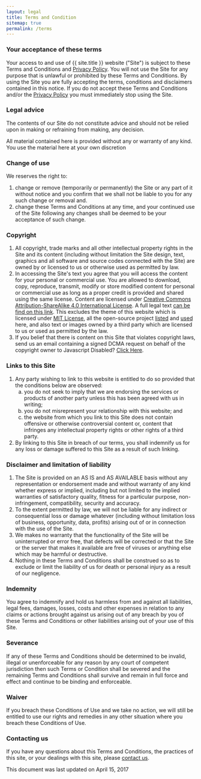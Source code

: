 ```yaml
---
layout: legal
title: Terms and Condition
sitemap: true
permalink: /terms
---
```

<p><h3>Your acceptance of these terms</h3></p>
<p>Your access to and use of {{ site.title }} website ("Site") is subject to these Terms and Conditions and <a href="{{ site.url }}/privacy" target="_blank" rel="noopener noreferrer">Privacy Policy</a>. You will not use the Site for any purpose that is unlawful or prohibited by these Terms and Conditions. By using the Site you are fully accepting the terms, conditions and disclaimers contained in this notice. If you do not accept these Terms and Conditions and/or the <a href="{{ site.url }}/privacy" target="_blank" rel="noopener noreferrer">Privacy Policy</a> you must immediately stop using the Site.</p>

<p><h3>Legal advice</h3></p>
<p>The contents of our Site do not constitute advice and should not be relied upon in making or refraining from making, any decision.</p> 
<p>All material contained here is provided without any or warranty of any kind. You use the material here at your own discretion</p>

<p><h3>Change of use</h3></p>
<p>We reserves the right to:<br /><ol>
<li>change or remove (temporarily or permanently) the Site or any part of it without notice and you confirm that we shall not be liable to you for any such change or removal and.</li>
<li>change these Terms and Conditions at any time, and your continued use of the Site following any changes shall be deemed to be your acceptance of such change.</li></ol></p>

<p><h3>Copyright</h3></p><ol>
<p><li>All copyright, trade marks and all other intellectual property rights in the Site and its content (including without limitation the Site design, text, graphics and all software and source codes connected with the Site) are owned by or licensed to us or otherwise used as permitted by law.</li>
<li>In accessing the Site's text you agree that you will access the content for your personal or commercial use. You are allowed to download, copy, reproduce, transmit, modify or store modified content for personal or commercial use as long as a proper credit is provided and shared using the same license. Content are licensed under <a href="https://creativecommons.org/licenses/by-sa/4.0/" target="_blank" rel="noopener nofollow noreferrer">Creative Commons Attribution-ShareAlike 4.0 International License</a>. A full legal text <a href="https://creativecommons.org/licenses/by-sa/4.0/legalcode" target="_blank" rel="noopener nofollow noreferrer">can be find on this link</a>. This excludes the theme of this website which is licensed under <a href="https://github.com/tanto259/tanto259.github.io/blob/master/LICENSE" target="_blank" rel="noopener nofollow noreferrer">MIT License</a>, all the open-source project <a href="https://github.com/tanto259/tanto259.github.io#project-license" target="_blank" rel="noopener noreferrer">listed</a> and <a href="https://github.com/tanto259/tanto259.github.io/tree/master/licensing" target="_blank" rel="noopener nofollow noreferrer">used</a> here, and also text or images owned by a third party which are licensed to us or used as permitted by the law.</li>
<li>If you belief that there is content on this Site that violates copyright laws, send us an email containing a signed DCMA request on behalf of the copyright owner to <span class="mailno" mail="qpzn@gnagb259.anzr" rel="noopener noreferrer"><noscript>Javascript Disabled? <a href="http://www.google.com/recaptcha/mailhide/d?k=01tX2rmd9vPT-xCptkbqsWmw==&c=WKsvnSABS_3Xa3ZxPbAuDoZssyGb81kg1dO69gl2J38=" target="_blank" rel="noopener nofollow noreferrer" rel="noopener noreferrer">Click Here</a></noscript></span>.</li></p></ol>

<p><h3>Links to this Site</h3></p><ol>
<p><li>Any party wishing to link to this website is entitled to do so provided that the conditions below are observed:<br /><ol type="a"><li>you do not seek to imply that we are endorsing the services or products of another party unless this has been agreed with us in writing;</li><li>you do not misrepresent your relationship with this website; and</li><li>the website from which you link to this Site does not contain offensive or otherwise controversial content or, content that infringes any intellectual property rights or other rights of a third party.</li></ol></li>
<li>By linking to this Site in breach of our terms, you shall indemnify us for any loss or damage suffered to this Site as a result of such linking.</li></p></ol>

<p><h3>Disclaimer and limitation of liability</h3></p><ol>
<p><li>The Site is provided on an AS IS and AS AVAILABLE basis without any representation or endorsement made and without warranty of any kind whether express or implied, including but not limited to the implied warranties of satisfactory quality, fitness for a particular purpose, non-infringement, compatibility, security and accuracy.</li>
<li>To the extent permitted by law, we will not be liable for any indirect or consequential loss or damage whatever (including without limitation loss of business, opportunity, data, profits) arising out of or in connection with the use of the Site.</li>
<li>We makes no warranty that the functionality of the Site will be uninterrupted or error free, that defects will be corrected or that the Site or the server that makes it available are free of viruses or anything else which may be harmful or destructive.</li>
<li>Nothing in these Terms and Conditions shall be construed so as to exclude or limit the liability of us for death or personal injury as a result of our negligence.</li></p></ol>

<p><h3>Indemnity</h3></p>
<p>You agree to indemnify and hold us harmless from and against all liabilities, legal fees, damages, losses, costs and other expenses in relation to any claims or actions brought against us arising out of any breach by you of these Terms and Conditions or other liabilities arising out of your use of this Site.</p>

<p><h3>Severance</h3></p>
<p>If any of these Terms and Conditions should be determined to be invalid, illegal or unenforceable for any reason by any court of competent jurisdiction then such Terms or Condition shall be severed and the remaining Terms and Conditions shall survive and remain in full force and effect and continue to be binding and enforceable.</p>

<p><h3>Waiver</h3></p>
<p>If you breach these Conditions of Use and we take no action, we will still be entitled to use our rights and remedies in any other situation where you breach these Conditions of Use.</p>

<p><h3>Contacting us</h3></p>
<p>If you have any questions about this Terms and Conditions, the practices of this site, or your dealings with this site, please <a href="{{ site.url }}/contact" rel="noopener noreferrer">contact us</a>.</p>

<p>This document was last updated on April 15, 2017</p>